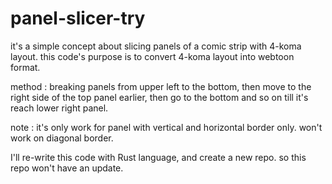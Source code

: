 # panel-slicer-try
it's a simple concept about slicing panels of a comic strip with 4-koma layout.
this code's purpose is to convert 4-koma layout into webtoon format.

method :
breaking panels from upper left to the bottom,
then move to the right side of the top panel earlier,
then go to the bottom and so on till it's reach lower right panel.

note :
it's only work for panel with vertical and horizontal border only.
won't work on diagonal border.

I'll re-write this code with Rust language, and create a new repo.
so this repo won't have an update.
